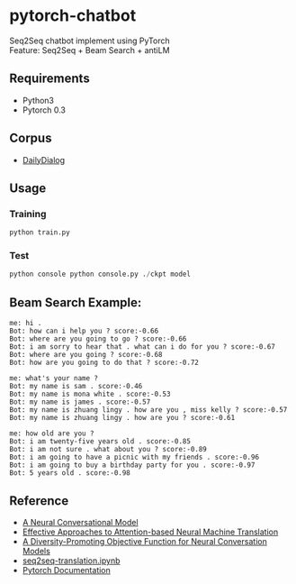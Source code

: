 # pytorch-chatbot
Seq2Seq chatbot implement using PyTorch  
Feature: Seq2Seq + Beam Search + antiLM

## Requirements
- Python3
- Pytorch 0.3

## Corpus
- [DailyDialog](http://www.aclweb.org/anthology/I17-1099)

## Usage
### Training
```python
python train.py
```
### Test
```python
python console python console.py ./ckpt model
```
## Beam Search Example:
```
me: hi .  
Bot: how can i help you ? score:-0.66  
Bot: where are you going to go ? score:-0.66  
Bot: i am sorry to hear that . what can i do for you ? score:-0.67  
Bot: where are you going ? score:-0.68  
Bot: how are you going to do that ? score:-0.72  

me: what's your name ?  
Bot: my name is sam . score:-0.46  
Bot: my name is mona white . score:-0.53  
Bot: my name is james . score:-0.57  
Bot: my name is zhuang lingy . how are you , miss kelly ? score:-0.57  
Bot: my name is zhuang lingy . how are you ? score:-0.61  

me: how old are you ?  
Bot: i am twenty-five years old . score:-0.85  
Bot: i am not sure . what about you ? score:-0.89  
Bot: i am going to have a picnic with my friends . score:-0.96  
Bot: i am going to buy a birthday party for you . score:-0.97  
Bot: 5 years old . score:-0.98  
```

## Reference
- [A Neural Conversational Model](https://arxiv.org/abs/1506.05869)
- [Effective Approaches to Attention-based Neural Machine Translation](https://arxiv.org/abs/1508.04025)
- [A Diversity-Promoting Objective Function for Neural Conversation Models](https://arxiv.org/pdf/1510.03055.pdf)
- [seq2seq-translation.ipynb](https://github.com/spro/practical-pytorch/blob/master/seq2seq-translation/seq2seq-translation.ipynb)
- [Pytorch Documentation](https://pytorch.org/docs/0.3.0/)